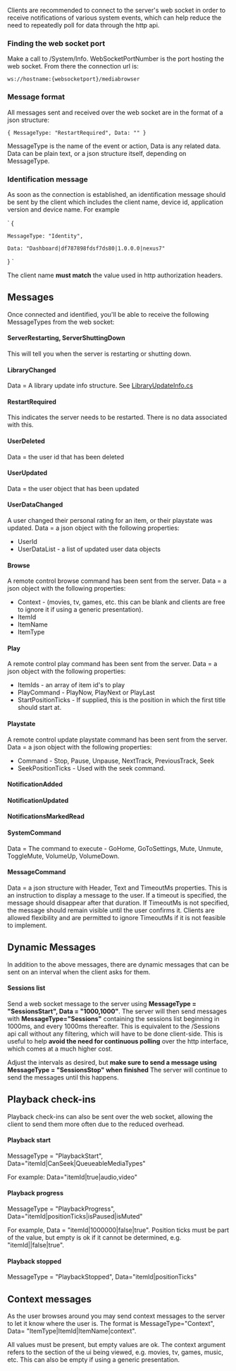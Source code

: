Clients are recommended to connect to the server's web socket in order to receive notifications of various system events, which can help reduce the need to repeatedly poll for data through the http api.

### Finding the web socket port

Make a call to /System/Info. WebSocketPortNumber is the port hosting the web socket. From there the connection url is:

`
ws://hostname:{websocketport}/mediabrowser
`

### Message format

All messages sent and received over the web socket are in the format of a json structure:

`
{
    MessageType: "RestartRequired",
    Data: ""
}
`

MessageType is the name of the event or action, Data is any related data. Data can be plain text, or a json structure itself, depending on MessageType.

### Identification message

As soon as the connection is established, an identification message should be sent by the client which includes the client name, device id, application version and device name. For example

`
{

    MessageType: "Identity",

    Data: "Dashboard|df787898fdsf7ds80|1.0.0.0|nexus7"
}
`

The client name **must match** the value used in http authorization headers.

## Messages

Once connected and identified, you'll be able to receive the following MessageTypes from the web socket:

#### ServerRestarting, ServerShuttingDown
This will tell you when the server is restarting or shutting down.

#### LibraryChanged
Data = A library update info structure. See [LibraryUpdateInfo.cs](https://github.com/MediaBrowser/MediaBrowser/blob/master/MediaBrowser.Model/Entities/LibraryUpdateInfo.cs)

#### RestartRequired
This indicates the server needs to be restarted. There is no data associated with this.

#### UserDeleted
Data = the user id that has been deleted

#### UserUpdated
Data = the user object that has been updated

#### UserDataChanged
A user changed their personal rating for an item, or their playstate was updated. Data = a json object with the following properties:
* UserId
* UserDataList - a list of updated user data objects

#### Browse
A remote control browse command has been sent from the server. Data = a json object with the following properties:
* Context - (movies, tv, games, etc. this can be blank and clients are free to ignore it if using a generic presentation).
* ItemId
* ItemName
* ItemType

#### Play
A remote control play command has been sent from the server. Data = a json object with the following properties:
* ItemIds - an array of item id's to play
* PlayCommand - PlayNow, PlayNext or PlayLast
* StartPositionTicks - If supplied, this is the position in which the first title should start at.

#### Playstate
A remote control update playstate command has been sent from the server. Data = a json object with the following properties:
* Command - Stop, Pause, Unpause, NextTrack, PreviousTrack, Seek
* SeekPositionTicks - Used with the seek command.

#### NotificationAdded
#### NotificationUpdated
#### NotificationsMarkedRead

#### SystemCommand
Data = The command to execute - GoHome, GoToSettings, Mute, Unmute, ToggleMute, VolumeUp, VolumeDown.

#### MessageCommand
Data = a json structure with Header, Text and TimeoutMs properties. This is an instruction to display a message to the user. If a timeout is specified, the message should disappear after that duration. If TimeoutMs is not specified, the message should remain visible until the user confirms it. Clients are allowed flexibility and are permitted to ignore TimeoutMs if it is not feasible to implement.

## Dynamic Messages

In addition to the above messages, there are dynamic messages that can be sent on an interval when the client asks for them.

#### Sessions list

Send a web socket message to the server using **MessageType = "SessionsStart", Data = "1000,1000"**. The server will then send messages with **MessageType="Sessions"** containing the sessions list beginning in 1000ms, and every 1000ms thereafter. This is equivalent to the /Sessions api call without any filtering, which will have to be done client-side. This is useful to help **avoid the need for continuous polling** over the http interface, which comes at a much higher cost.

Adjust the intervals as desired, but **make sure to send a message using MessageType = "SessionsStop" when finished** The server will continue to send the messages until this happens.


## Playback check-ins

Playback check-ins can also be sent over the web socket, allowing the client to send them more often due to the reduced overhead.

#### Playback start
MessageType = "PlaybackStart", Data="itemId|CanSeek|QueueableMediaTypes"

For example: Data="itemId|true|audio,video"

#### Playback progress
MessageType = "PlaybackProgress", Data="itemId|positionTicks|isPaused|isMuted"

For example, Data = "itemId|1000000|false|true". Position ticks must be part of the value, but empty is ok if it cannot be determined, e.g. "itemId||false|true".

#### Playback stopped
MessageType = "PlaybackStopped", Data="itemId|positionTicks"

## Context messages
As the user browses around you may send context messages to the server to let it know where the user is. The format is MessageType="Context", Data= "ItemType|ItemId|ItemName|context".

All values must be present, but empty values are ok. The context argument refers to the section of the ui being viewed, e.g. movies, tv, games, music, etc. This can also be empty if using a generic presentation.